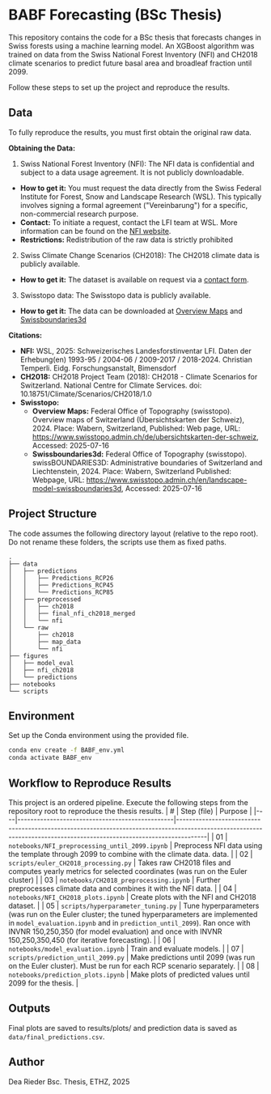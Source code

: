 # BABF Forecasting (BSc Thesis)

This repository contains the code for a BSc thesis that forecasts changes in Swiss forests using a machine learning model. An XGBoost algorithm was trained on data from the Swiss National Forest Inventory (NFI) and CH2018 climate scenarios to predict future basal area and broadleaf fraction until 2099.


Follow these steps to set up the project and reproduce the results.

## Data

To fully reproduce the results, you must first obtain the original raw data.

**Obtaining the Data:**
1. Swiss National Forest Inventory (NFI):
The NFI data is confidential and subject to a data usage agreement. It is not publicly downloadable.
- **How to get it:** You must request the data directly from the Swiss Federal Institute for Forest, Snow and Landscape Research (WSL). This typically involves signing a formal agreement ("Vereinbarung") for a specific, non-commercial research purpose.
- **Contact:** To initiate a request, contact the LFI team at WSL. More information can be found on the [NFI website](https://www.lfi.ch/en/services/data-supply).
- **Restrictions:** Redistribution of the raw data is strictly prohibited

2. Swiss Climate Change Scenarios (CH2018):
The CH2018 climate data is publicly available.
- **How to get it:** The dataset is available on request via a [contact form](https://www.nccs.admin.ch/nccs/en/home/climate-change-and-impacts/swiss-climate-change-scenarios/contact.html).

3. Swisstopo data:
The Swisstopo data is publicly available.
- **How to get it:** The data can be downloaded at [Overview Maps](https://www.swisstopo.admin.ch/de/ubersichtskarten-der-schweiz) and [Swissboundaries3d](https://www.swisstopo.admin.ch/en/landscape-model-swissboundaries3d)


**Citations:**
- **NFI:** WSL, 2025: Schweizerisches Landesforstinventar LFI. Daten der Erhebung(en) 1993-95 / 2004-06 / 2009-2017 / 2018-2024. Christian Temperli. Eidg. Forschungsanstalt, Bimensdorf
- **CH2018:** CH2018 Project Team (2018): CH2018 - Climate Scenarios for Switzerland. National Centre for Climate Services. doi: 10.18751/Climate/Scenarios/CH2018/1.0
- **Swisstopo:** 
    - **Overview Maps:** Federal Office of Topography (swisstopo). Overview maps of Switzerland (Übersichtskarten der Schweiz), 2024. Place: Wabern, Switzerland, Published: Web page, URL: https://www.swisstopo.admin.ch/de/ubersichtskarten-der-schweiz, Accessed: 2025-07-16
    - **Swissboundaries3d:** Federal Office of Topography (swisstopo). swissBOUNDARIES3D: Administrative boundaries of Switzerland and Liechtenstein, 2024. Place: Wabern, Switzerland Published: Webpage, URL: https://www.swisstopo.admin.ch/en/landscape-model-swissboundaries3d, Accessed: 2025-07-16

## Project Structure

The code assumes the following directory layout (relative to the repo root).
Do not rename these folders, the scripts use them as fixed paths.

```text
.
├── data
│   ├── predictions
│   │   ├── Predictions_RCP26
│   │   ├── Predictions_RCP45
│   │   └── Predictions_RCP85
│   ├── preprocessed
│   │   ├── ch2018
│   │   ├── final_nfi_ch2018_merged
│   │   └── nfi
│   └── raw
│       ├── ch2018
│       ├── map_data
│       └── nfi
├── figures
│   ├── model_eval
│   ├── nfi_ch2018
│   └── predictions
├── notebooks
└── scripts
```

## Environment

Set up the Conda environment using the provided file.

```bash
conda env create -f BABF_env.yml
conda activate BABF_env
```

## Workflow to Reproduce Results

This project is an ordered pipeline. Execute the following steps from the repository root to reproduce the thesis results.
| #  | Step (file)                                    | Purpose                                                                                                                                                             |
|----|------------------------------------------------|---------------------------------------------------------------------------------------------------------------------------------------------------------------------|
| 01 | `notebooks/NFI_preprocessing_until_2099.ipynb` | Preprocess NFI data using the template through 2099 to combine with the climate data.  data.                                                                                           |
| 02 | `scripts/euler_CH2018_processing.py`           | Takes raw CH2018 files and computes yearly metrics for selected coordinates (was run on the Euler cluster)                       |
| 03 | `notebooks/CH2018_preprocessing.ipynb`         | Further preprocesses climate data and combines it with the NFI data.                                                                                                                      |
| 04 | `notebooks/NFI_CH2018_plots.ipynb`             | Create plots with the NFI and CH2018 dataset.                                                                                                                  |
| 05 | `scripts/hyperparameter_tuning.py`             | Tune hyperparameters (was run on the Euler cluster; the tuned hyperparameters are implemented in `model_evaluation.ipynb` and in `prediction_until_2099`). Ran once with INVNR 150,250,350 (for model evaluation) and once with INVNR 150,250,350,450 (for iterative forecasting).                                |
| 06 | `notebooks/model_evaluation.ipynb`             | Train and evaluate models.                                                                                              |
| 07 | `scripts/prediction_until_2099.py`             | Make predictions until 2099 (was run on the Euler cluster). Must be run for each RCP scenario separately.                                   |
| 08 | `notebooks/prediction_plots.ipynb`             | Make plots of predicted values until 2099 for the thesis.                                                                               |

## Outputs
Final plots are saved to results/plots/ and prediction data is saved as `data/final_predictions.csv`.

## Author
Dea Rieder
Bsc. Thesis, ETHZ, 2025